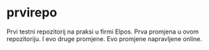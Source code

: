 # prvirepo
Prvi testni repozitorij na praksi u firmi Elpos.
Prva promjena u ovom repozitoriju.
I evo druge promjene.
Evo promjene napravljene online.
